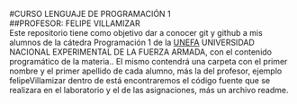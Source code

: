 #CURSO LENGUAJE DE PROGRAMACIÓN 1  
##PROFESOR: FELIPE VILLAMIZAR    
Este repositorio tiene como objetivo dar a conocer git y github a mis alumnos de la 
cátedra Programación 1 de la [UNEFA](http://www.unefa.edu.ve/portal/) 
UNIVERSIDAD NACIONAL EXPERIMENTAL DE LA FUERZA ARMADA, con el contenido 
programático de la materia..
El mismo contendrá una carpeta con el primer nombre y el primer 
apellido de cada alumno, más la del profesor, ejemplo felipeVillamizar 
dentro de está encontraremos el código fuente que se realizara en 
el laboratorio y el de las asignaciones, más un archivo readme.
